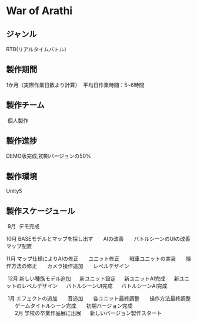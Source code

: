 # War of Arathi

## ジャンル
  RTB(リアルタイムバトル)
  
## 製作期間
  1か月（実際作業日数より計算）
  平均日作業時間：5~6時間
  
## 製作チーム
  個人製作
 
## 製作進捗
  DEMO版完成,初期バージョンの50%

## 製作環境
  Unity5
  
## 製作スケージュール
  9月  デモ完成<br>
  
  10月 BASEモデルとマップを探し出す
       AIの改善
       バトルシーンのUIの改善
       マップ配置<br>
       
  11月 マップ仕様によりAIの修正
       ユニット修正
       戦車ユニットの実装
       操作方法の修正
       カメラ操作追加
       レベルデザイン<br>
       
  12月 新しい種族モデル追加
      新ユニット設定
      新ユニットAI完成
      新ユニットのレベルデザイン
      バトルシーンUI完成
      バトルシーンAI完成<br>
      
  1月  エフェクトの追加
       音追加
       各ユニット最終調整
       操作方法最終調整
       ゲームタイトルシーン完成
       初期バージョン完成<br>
       
  2月 学校の卒業作品展に出展
      新しいバージョン製作スタート<br>
